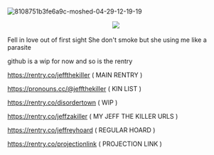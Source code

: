 ⠀⠀⠀⠀⠀⠀⠀⠀⠀⠀⠀⠀⠀⠀⠀⠀⠀⠀⠀⠀⠀![8108751b3fe6a9c-moshed-04-29-12-19-19](https://github.com/jeffthekiIIer/jeffthekiIIer/assets/132171598/f0046173-1596-424e-bf41-70a992cb1741)


⠀⠀⠀⠀⠀⠀⠀⠀⠀⠀⠀⠀⠀⠀⠀⠀⠀⠀⠀⠀⠀⠀⠀![](https://i.imgur.com/hBPa00u.png)

Fell in love out of first sight She don't smoke but she using me like a parasite


github is a wip for now and so is the rentry


https://rentry.co/jeffthekiIIer ( MAIN RENTRY )


https://pronouns.cc/@jeffthekiller ( KIN LIST ) 


https://rentry.co/disordertown ( WIP )


https://rentry.co/jeffzakiller ( MY JEFF THE KILLER URLS )


https://rentry.co/jeffreyhoard ( REGULAR HOARD )

https://rentry.co/projectionlink ( PROJECTION LINK )
